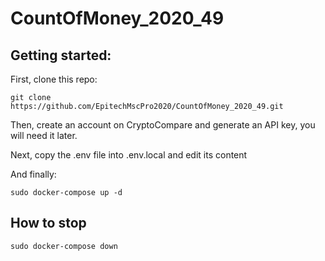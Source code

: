 # CountOfMoney_2020_49


## Getting started:

First, clone this repo:
```
git clone https://github.com/EpitechMscPro2020/CountOfMoney_2020_49.git
```
Then, create an account on CryptoCompare and generate an API key, you will need it later.
 
Next, copy the .env file into .env.local and edit its content

And finally:
```
sudo docker-compose up -d
```

## How to stop
```
sudo docker-compose down
```
